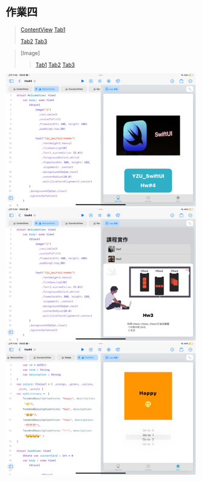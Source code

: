 # 作業四

> [ContentView](https://github.com/TamTang222/1103328_yzu_swiftui_1121_/blob/main/Hw%234/ContentView.swift)
> [Tab1](https://github.com/TamTang222/1103328_yzu_swiftui_1121_/blob/main/Hw%234/WelcomeView.swift)
> 
> [Tab2](https://github.com/TamTang222/1103328_yzu_swiftui_1121_/blob/main/Hw%234/CourseListView.swift)
> [Tab3](https://github.com/TamTang222/1103328_yzu_swiftui_1121_/blob/main/Hw%234/CardView.swift)

> [Image]
>> [Tab1](https://github.com/TamTang222/1103328_yzu_swiftui_1121_/blob/main/Hw%234/Tab1.png)
>>  [Tab2](https://github.com/TamTang222/1103328_yzu_swiftui_1121_/blob/main/Hw%234/Tab2.png)
>> [Tab3](https://github.com/TamTang222/1103328_yzu_swiftui_1121_/blob/main/Hw%234/Tab3.png)

![Image](https://github.com/TamTang222/1103328_yzu_swiftui_1121_/blob/main/Hw%234/Tab1.png)
![Image](https://github.com/TamTang222/1103328_yzu_swiftui_1121_/blob/main/Hw%234/Tab2.png)
![Image](https://github.com/TamTang222/1103328_yzu_swiftui_1121_/blob/main/Hw%234/Tab3.png)
